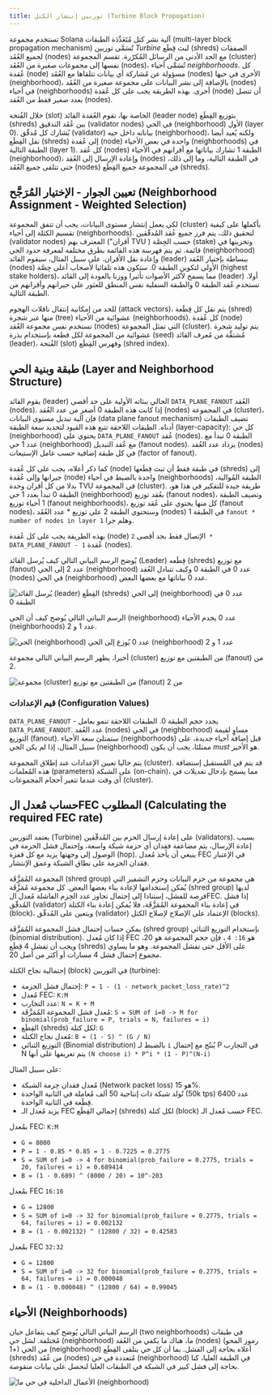 ```yaml
---
title: توربين إنتشار الكتل (Turbine Block Propogation)
---
```


تستخدم مجموعة Solana آلية نشر كتل مُتَعَدِّدَة الطبقات (multi-layer block propagation mechanism) تُسَمَّى توربين _Turbine_ لبث قِطَع (shreds) الصفقات لجميع العُقَد (nodes) مع الحد الأدنى من الرسائل المُكرّرة. تقسم المجموعة (cluster) نفسها إلى مجموعات صغيرة من العُقَد (nodes)، تُسَمَّى أحياء _neighborhoods_. كل عُقدة (node) مسؤولة عن مُشاركة أي بيانات تتلقاها مع العُقَد (nodes) الأخرى في حيها (neighborhood)، بالإضافة إلى نشر البيانات على مجموعة صغيرة من العُقَد (nodes) في أحياء (neighborhoods) أخرى. بهذه الطريقة يجب على كل عُقدة (node) أن تتصل بعدد صغير فقط من العُقد (nodes).

خلال الفُتحة (slot) الخاصة بها، تقوم العُقدة القائد (leader node) بتوزيع القِطَع (shreds) بين عُقَد التدقيق (validator nodes) في الحي (neighborhood) الأول \(layer 0\). يُشارك كل مُدقّق (validator) بياناته داخل حيه (neighborhood)، ولكنه يُعيد أيضا نقل القِطَع (shreds) إلى عُقدة (node) واحدة في بعض الأحياء (neighborhoods) في الطبقة التالية \(layer 1\). كل عُقد (nodes) الطبقة 1 تشارك بياناتها مع أقرانهم في الأحياء (neighborhood)، وإعادة الإرسال إلى العُقد (nodes) في الطبقة التالية، وما إلى ذلك، حتى تتلقى جميع العُقَد (nodes) في المجموعة جميع القِطَع (shreds).

## تعيين الجوار - الإختيار المُرَجَّح (Neighborhood Assignment - Weighted Selection)

لكي يعمل إنتشار مستوى البيانات، يجب أن تتفق المجموعة (cluster) بأكملها على كيفية تقسيم الكتلة إلى أحياء (neighborhoods). لتحقيق ذلك، يتم فرز جميع عُقد المُدقّقين (validator nodes) المعترف بهم \("أقران TVU \) حسب الحِصَّة (stake) وتخزينها في قائمة. ثم يتم فهرسة هذه القائمة بطرق مختلفة لمعرفة حدود الحي (neighborhood) وإعادة نقل الأقران. على سبيل المثال، سيقوم القائد (leader) ببساطة بإختيار العُقد (nodes) الأولى لتكوين الطبقة 0. ستكون هذه تلقائيا لأصحاب أعلى حِصَّة (highest stake holders)، مما يسمح لأكثر الأصوات تأثيرا ووزنا بالعودة إلى القائد (leader) أولا. تستخدم عُقد الطبقة 0 والطبقة السفلية نفس المنطق للعثور على جيرانهم وأقرانهم من الطبقة التالية.

للحد من إمكانية إنتقال ناقلات الهجوم (attack vectors)، يتم نقل كل قِطَعة (shred) منها عبر شجرة (tree) عشوائية من الأحياء (neighborhoods). كل عُقدة (node) تستخدم نفس مجموعة العُقد (nodes) التي تمثل المجموعة (cluster). يتم توليد شجرة عشوائية من المجموعة لكل قطعة بإستخدام بذرة (seed) مُشتقِّة من مُعرف القائد (leader)، الفُتحة (slot) وفهرس القِطَع (shred index).

## طبقة وبنية الحي (Layer and Neighborhood Structure)

يقوم القائد (leader) الحالي ببثاته الأولية على حد أقصى `DATA_PLANE_FANOUT` العُقد (nodes). إذا كانت هذه الطبقة 0 أصغر من عدد العُقد (nodes) في المجموعة (cluster)، فإن آلية تبديل مستوى البيانات (data plane fanout mechanism) تضيف الطبقات أدناه. الطبقات اللاحقة تتبع هذه القيود لتحديد سعة الطبقة (layer-capacity): كل حي (neighborhood) يحتوي على `DATA_PLANE_FANOUT` عُقد (nodes). الطبقة 0 تبدأ مع عدد 1 حي (neighborhood) مع عُقد التبديل (fanout nodes). يزداد عدد العُقد (nodes) في كل طبقة إضافية حسب عامل الإستيعات (factor of fanout).

كما ذكر أعلاه، يجب على كل عُقدة (node) في طبقة فقط أن تبث قِطَعها (shreds) إلى جيرانها وإلى عُقدة (node) واحدة بالضبط في أحياء (neighborhoods) الطبقة المُوالية، بدلا من كل أقران وحدة TVU في المجموعة (cluster). طريقة جيدة للتفكير في هذا هو، الطبقة 0 تبدأ بعدد 1 حي (neighborhood) بعُقد توزيع (fanout nodes)، وتضيف الطبقة 1 أحياء توزيع (fanout neighborhoods)، كل منها يحتوي على عُقد توزيع (fanout nodes)، وستحتوي الطبقة 2 على توزيع * عدد العُقَد (nodes) في الطبقة 1 `fanout * number of nodes in layer 1` وهلم جرا.

بهذه الطريقة يجب على كل عُقدة (node) الإتصال فقط بحد أقصى `2 * DATA_PLANE_FANOUT - 1` عُقدة (nodes).

يُوضح الرسم البياني التالي كيف يُرسل القائد (Leader) قِطَعه (shreds) مع توزيع (fanout) عدد 2 إلى الحي (neighborhood) عدد 0 في الطبقة 0 وكيف تتبادل العُقد (nodes) في الحي (neighborhood) عدد 0 بياناتها مع بعضها البعض.

![يُرسل القائد (leader) القِطَع (shreds) إلى الحي (neighborhood) عدد 0 في الطبقة 0](/img/data-plane-seeding.svg)

الرسم البياني التالي يُوضح كيف أن الحي (neighborhood) عدد 0 يخدم الأحياء (neighborhoods) عدد 1 و 2.

![الحي (neighborhood) عدد 0 يُوزع إلى الحي (neighborhood) عدد 1 و 2](/img/data-plane-fanout.svg)

أخيرا، يظهر الرسم البياني التالي مجموعة (cluster) من الطبقتين مع توزيع (fanout) من 2.

![مجموعة (cluster) من الطبقتين مع توزيع (fanout) من 2](/img/data-plane.svg)

### قيم الإعدادات (Configuration Values)

`DATA_PLANE_FANOUT` - يحدد حجم الطبقة 0. الطبقات اللاحقة تنمو بعامل `DATA_PLANE_FANOUT`. عدد العُقد (nodes) في الحي (neighborhood) مساوٍ لقيمة التوزيع (fanout). ستمتلئ سعة الأحياء (neighborhoods) قبل إضافة أحياء جديدة، على سبيل المثال، إذا لم يكن الحي (neighborhood) ممتلئا، يجب أن يكون _must_ هو الأخير.

يتم حاليا تعيين الإعدادات عند إطلاق المجموعة (cluster). قد يتم في المُستقبل إستضافة هذه المُعلمات (parameters) على الشبكة (on-chain)، مما يسمح بإدخال تعديلات في أي وقت عندما تتغير أحجام المجموعات (cluster).

## حساب مُعدل الFEC المطلوب (Calculating the required FEC rate)

يعتمد التوربين (Turbine) على إعادة إرسال الحزم بين المُدقّقين (validators). بسبب إعادة الإرسال، يتم مضاعفة فقدان أي حزمة شبكة واسعة، وإحتمال فشل الحزمة في الوصول إلى وجهتها يزيد مع كل قفزة (hop). ينبغي أن يأخذ مُعدل FEC في الإعتبار فقدان الحزمة على نطاق الشبكة وعمق الإنتشار.

المجموعة المُمَزَّقَة (shred group) هي مجموعة من حزم البيانات وحزم التشفير التي يُمكن إستخدامها لإعادة بناء بعضها البعض. كل مجموعة مُمَزَّقَة (shred group) لديها فرصة للفشل، إستنادا إلى إحتمال تجاوز عدد الحِزم الفاشلة مُعدل الFEC. إذا فشل المُدقّق (validator) في إعادة بناء المجموعة المُمَزَّقَة، فلا يُمكن إعادة بناء الكتلة (block)، ويتعين على المُدقّق (validator) الإعتماد على الإصلاح لإصلاح الكتل (blocks).

يمكن حساب إحتمال فشل المجموعة المُمَزَّقَة (shred group) بإستخدام التوزيع الثنائي (binomial distribution). إذا كان مُعدل FEC هو ` 16: 4 ` ، فإن حجم المجموعة هو 20، ويجب أن تفشل 4 قِطَع (shreds) على الأقل حتى تفشل المجموعة. وهو ما يساوي مجموع إحتمال فشل 4 مسارات أو أكثر من أصل 20.

إحتمالية نجاح الكتلة (block) في التوربين (turbine):

- إحتمال فشل الحزمة: `P = 1 - (1 - network_packet_loss_rate)^2`
- مُعدل FEC: `K:M`
- عدد التجارب: `N = K + M`
- مُعدل فشل المجموعة المُمَزَّقَة: `S = SUM of i=0 -> M for binomial(prob_failure = P, trials = N, failures = i)`
- القِطَع (shreds) لكل كتلة: `G`
- مُعدل نجاح الكتلة: `B = (1 - S) ^ (G / N)`
- التوزيع الثنائي (Binomial distribution) بالضبط لـ `i` يُنتُج مع إحتمال P في التجارب N يتم تعريفها على أنها `(N choose i) * P^i * (1 - P)^(N-i)`

على سبيل المثال:

- مُعدل فقدان حِزمة الشبكة (Network packet loss) هو 15%.
- تُولد شبكة ذات إنتاجية 50 ألف مُعاملة في الثانية الواحدة (50k tps) عدد 6400 قِطَعة في الثانية الواحدة.
- يزيد مُعدل الـ FEC إجمالي القِطَع (shreds) لكل كتلة (block) حسب مُعدل الـ FEC.

بمُعدل FEC: `K:M`

- `G = 8000`
- `P = 1 - 0.85 * 0.85 = 1 - 0.7225 = 0.2775`
- `S = SUM of i=0 -> 4 for binomial(prob_failure = 0.2775, trials = 20, failures = i) = 0.689414`
- `B = (1 - 0.689) ^ (8000 / 20) = 10^-203`

بمُعدل FEC `16:16`

- `G = 12800`
- `S = SUM of i=0 -> 32 for binomial(prob_failure = 0.2775, trials = 64, failures = i) = 0.002132`
- `B = (1 - 0.002132) ^ (12800 / 32) = 0.42583`

بمُعدل FEC `32:32`

- `G = 12800`
- `S = SUM of i=0 -> 32 for binomial(prob_failure = 0.2775, trials = 64, failures = i) = 0.000048`
- `B = (1 - 0.000048) ^ (12800 / 64) = 0.99045`

## الأحياء (Neighborhoods)

الرسم البياني التالي يُوضح كيف يتفاعل حيان (two neighborhoods) في طبقات مُختلفة. لشل حي (neighborhood) ما، هناك ما يكفي من العُقد (nodes) \(رموز المحو +1\) من الحي (neighborhood) أعلاه بحاجة إلى الفشل. بما أن كل حي يتلقى القِطَع (shreds) من عُقَد (nodes) مُتعددة في حي (neighborhood) في الطبقة العليا، كنا بحاجة إلى فشل كبير في الشبكة في الطبقات العليا لنحصل على بيانات منقوصة.

![الأعمال الداخلية في حي ما (neighborhood)](/img/data-plane-neighborhood.svg)
